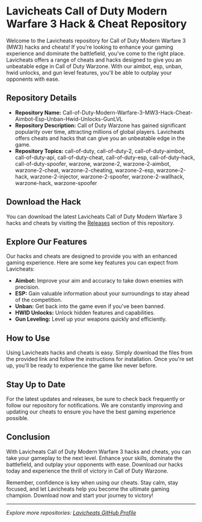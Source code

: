 # Lavicheats Call of Duty Modern Warfare 3 Hack & Cheat Repository

Welcome to the Lavicheats repository for Call of Duty Modern Warfare 3 (MW3) hacks and cheats! If you're looking to enhance your gaming experience and dominate the battlefield, you've come to the right place. Lavicheats offers a range of cheats and hacks designed to give you an unbeatable edge in Call of Duty Warzone. With our aimbot, esp, unban, hwid unlocks, and gun level features, you'll be able to outplay your opponents with ease.

## Repository Details

- **Repository Name:** Call-of-Duty-Modern-Warfare-3-MW3-Hack-Cheat-Aimbot-Esp-Unban-Hwid-Unlocks-GunLVL
- **Repository Description:** Call of Duty Warzone has gained significant popularity over time, attracting millions of global players. Lavicheats offers cheats and hacks that can give you an unbeatable edge in the game.
- **Repository Topics:** call-of-duty, call-of-duty-2, call-of-duty-aimbot, call-of-duty-api, call-of-duty-cheat, call-of-duty-esp, call-of-duty-hack, call-of-duty-spoofer, warzone, warzone-2, warzone-2-aimbot, warzone-2-cheat, warzone-2-cheating, warzone-2-esp, warzone-2-hack, warzone-2-injector, warzone-2-spoofer, warzone-2-wallhack, warzone-hack, warzone-spoofer

## Download the Hack

You can download the latest Lavicheats Call of Duty Modern Warfare 3 hacks and cheats by visiting the [Releases](https://github.com/ffaahhaaddoo/Call-of-Duty-Modern-Warfare-3-MW3-Hack-Cheat-Aimbot-Esp-Unban-Hwid-Unlocks-GunLVL/releases) section of this repository.

## Explore Our Features

Our hacks and cheats are designed to provide you with an enhanced gaming experience. Here are some key features you can expect from Lavicheats:

- **Aimbot:** Improve your aim and accuracy to take down enemies with precision.
- **ESP:** Gain valuable information about your surroundings to stay ahead of the competition.
- **Unban:** Get back into the game even if you've been banned.
- **HWID Unlocks:** Unlock hidden features and capabilities.
- **Gun Leveling:** Level up your weapons quickly and efficiently.

## How to Use

Using Lavicheats hacks and cheats is easy. Simply download the files from the provided link and follow the instructions for installation. Once you're set up, you'll be ready to experience the game like never before.

## Stay Up to Date

For the latest updates and releases, be sure to check back frequently or follow our repository for notifications. We are constantly improving and updating our cheats to ensure you have the best gaming experience possible.

## Conclusion

With Lavicheats Call of Duty Modern Warfare 3 hacks and cheats, you can take your gameplay to the next level. Enhance your skills, dominate the battlefield, and outplay your opponents with ease. Download our hacks today and experience the thrill of victory in Call of Duty Warzone.

Remember, confidence is key when using our cheats. Stay calm, stay focused, and let Lavicheats help you become the ultimate gaming champion. Download now and start your journey to victory! 

---
*Explore more repositories: [Lavicheats GitHub Profile](https://github.com/ffaahhaaddoo)*